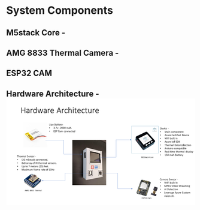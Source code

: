 # System Components
## M5stack Core - 
## AMG 8833 Thermal Camera - 
## ESP32 CAM
## Hardware Architecture - ![](../media/30e0cdaac013b12cf1f05a9ed49d57b9.png)
